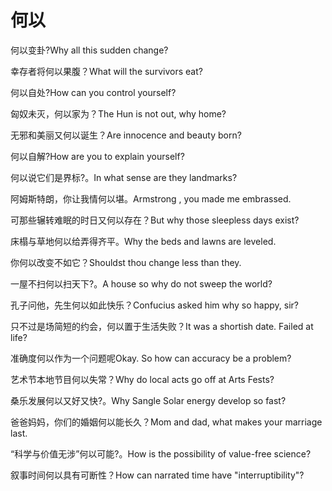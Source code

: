 # 何以

<p><span class="chinese">何以变卦?</span><span class="english">Why all this sudden change?</span></p>

<p><span class="chinese">幸存者将何以果腹？</span><span class="english">What will the survivors eat?</span></p>

<p><span class="chinese">何以自处?</span><span class="english">How can you control yourself?</span></p>

<p><span class="chinese">匈奴未灭，何以家为？</span><span class="english">The Hun is not out, why home?</span></p>

<p><span class="chinese">无邪和美丽又何以诞生？</span><span class="english">Are innocence and beauty born?</span></p>

<p><span class="chinese">何以自解?</span><span class="english">How are you to explain yourself?</span></p>

<p><span class="chinese">何以说它们是界标?。</span><span class="english">In what sense are they landmarks?</span></p>

<p><span class="chinese">阿姆斯特朗，你让我情何以堪。</span><span class="english">Armstrong , you made me embrassed.</span></p>

<p><span class="chinese">可那些辗转难眠的时日又何以存在？</span><span class="english">But why those sleepless days exist?</span></p>

<p><span class="chinese">床榻与草地何以给弄得齐平。</span><span class="english">Why the beds and lawns are leveled.</span></p>

<p><span class="chinese">你何以改变不如它？</span><span class="english">Shouldst thou change less than they.</span></p>

<p><span class="chinese">一屋不扫何以扫天下?。</span><span class="english">A house so why do not sweep the world?</span></p>

<p><span class="chinese">孔子问他，先生何以如此快乐？</span><span class="english">Confucius asked him why so happy, sir?</span></p>

<p><span class="chinese">只不过是场简短的约会，何以置于生活失败？</span><span class="english">It was a shortish date. Failed at life?</span></p>

<p><span class="chinese">准确度何以作为一个问题呢</span><span class="english">Okay. So how can accuracy be a problem?</span></p>

<p><span class="chinese">艺术节本地节目何以失常？</span><span class="english">Why do local acts go off at Arts Fests?</span></p>

<p><span class="chinese">桑乐发展何以又好又快?。</span><span class="english">Why Sangle Solar energy develop so fast?</span></p>

<p><span class="chinese">爸爸妈妈，你们的婚姻何以能长久？</span><span class="english">Mom and dad, what makes your marriage last.</span></p>

<p><span class="chinese">“科学与价值无涉”何以可能?。</span><span class="english">How is the possibility of value-free science?</span></p>

<p><span class="chinese">叙事时间何以具有可断性？</span><span class="english">How can narrated time have "interruptibility"?</span></p>

